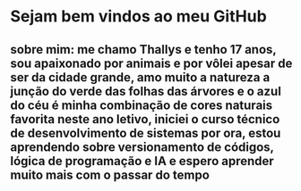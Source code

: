 <h1>Sejam bem vindos ao meu GitHub</h1>

<h2>sobre mim:
me chamo Thallys e tenho 17 anos, sou apaixonado por animais e por vôlei
apesar de ser da cidade grande, amo muito a natureza
a junção do verde das folhas das árvores e o azul do céu é minha combinação de cores naturais favorita
neste ano letivo, iniciei o curso técnico de desenvolvimento de sistemas
por ora, estou aprendendo sobre versionamento de códigos, lógica de programação e IA
e espero aprender muito mais com o passar do tempo </h2>








